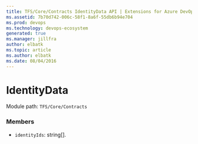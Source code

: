 ```yaml
---
title: TFS/Core/Contracts IdentityData API | Extensions for Azure DevOps Services
ms.assetid: 7b70d742-006c-58f1-8a6f-55db6b94e704
ms.prod: devops
ms.technology: devops-ecosystem
generated: true
ms.manager: jillfra
author: elbatk
ms.topic: article
ms.author: elbatk
ms.date: 08/04/2016
---
```


# IdentityData

Module path: `TFS/Core/Contracts`


### Members

* `identityIds`: string[]. 

